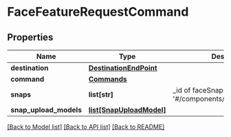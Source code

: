 # FaceFeatureRequestCommand

## Properties
Name | Type | Description | Notes
------------ | ------------- | ------------- | -------------
**destination** | [**DestinationEndPoint**](DestinationEndPoint.md) |  | [optional] 
**command** | [**Commands**](Commands.md) |  | [optional] 
**snaps** | **list[str]** | _id of faceSnap #$ref: &#39;#/components/schemas/faceSnap&#39; | [optional] 
**snap_upload_models** | [**list[SnapUploadModel]**](SnapUploadModel.md) |  | [optional] 

[[Back to Model list]](../README.md#documentation-for-models) [[Back to API list]](../README.md#documentation-for-api-endpoints) [[Back to README]](../README.md)



